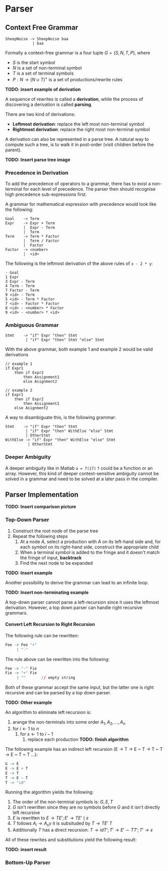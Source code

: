 # Parser

## Context Free Grammar

```
SheepNoise -> SheepNoise baa 
			| baa
```

Formally a context-free grammar is a four tuple $G = (S, N, T, P)$, where

* $S$ is the start symbol
* $N$ is a set of non-terminal symbol
* $T$ is a set of terminal symbols
* $P: N \to (N \cup T)^+$ is a set of productions/rewrite rules

**TODO: insert example of derivation**

A sequence of rewrites is called a **derivation**, while the process of discovering a derivation is called **parsing**.

There are two kind of derivations:

* **Leftmost derivation**: replace the left most non-terminal symbol
* **Rightmost derivation**: replace the right most non-terminal symbol

A derivation can also be represented in a parse tree. A natural way to compute such a tree, is to walk it in post-order (visit children before the parent).

**TODO: Insert parse tree image**

### Precedence in Derivation

To add the precedence of operators to a grammar, there has to exist a non-terminal for each level of precedence. The parser then should recognise high precedence sub-expressions first.

A grammar for mathematical expression with precedence would look like the following:

```
Goal	-> Term
Expr	-> Expr + Term
		|  Expr - Term
		|  Term
Term 	-> Term * Factor
		|  Term / Factor
		|  Factor
Factor 	-> <number>
		|  <id>
```

The following is the leftmost derivation of the above rules of `x - 2 * y`:
```
- Goal
1 Expr
3 Expr - Term
4 Term - Term
7 Factor - Term
9 <id> - Term
5 <id> - Term * Factor
7 <id> - Factor * Factor
8 <id> - <number> * Factor
9 <id> - <number> * <id>
```

### Ambiguous Grammar

```
Stmt	-> "if" Expr "then" Stmt
		 | "if" Expr "then" Stmt "else" Stmt
```

With the above grammar, both example 1 and example 2 would be valid derivations
```
// example 1
if Expr1
	then if Expr2
		then Assignment1
		else Asignment2

// example 2
if Expr1
	then if Expr2
		then Assignment1
    else Asignment2
```

A way to disambiguate this, is the following grammar:

```
Stmt	-> "if" Expr "then" Stmt
		 | "if" Expr "then" WithElse "else" Stmt
		 | OtherStmt
WithElse -> "if" Expr "then" WithElse "else" Stmt
		  | OtherStmt
```

### Deeper Ambiguity

A deeper ambiguity like in Matlab `a = f(17)` `f` could be a function or an array. However, this kind of deeper context-sensitive ambiguity cannot be solved in a grammar and need to be solved at a later pass in the compiler.  

## Parser Implementation

**TODO: Insert comparison picture**

### Top-Down Parser

1. Construct the root node of the parse tree
2. Repeat the following steps
   1. At a node $A$, select a production with $A$ on its left-hand side and, for each symbol on its right-hand side, construct the appropriate child
   2. When a terminal symbol is added to the fringe and it doesn't match the fringe of input, **backtrack**
   3. Find the next node to be expanded

**TODO: Insert example**

Another possibility to derive the grammar can lead to an infinite loop.

**TODO: Insert non-terminating example**

A top-down parser cannot parse a left-recursion since it uses the leftmost derivation. However, a top down parser can handle right recursive grammars.

#### Convert Left Recursion to Right Recursion

The following rule can be rewritten:

```R
Fee -> Fee "+"
	 | "-"
```

The rule above can be rewritten into the following:

```r
Fee -> "-" Fie
Fie -> "+" Fie
	 | "" 		// empty string
```

Both of these grammar accept the same input, but the latter one is right recursive and can be parsed by a top down parser.

**TODO: Other example**


An algorithm to eliminate left recursion is:

1. arange the non-terminals into some order $A_1, A_2, ..., A_n$
2. for $i \leftarrow 1$ to $n$
   1. for $s \leftarrow 1$ to $i - 1$
      1. replace each production **TODO: finish algorithm**


The following example has an indirect left recursion (E -> T -> E ~ T -> T ~ T -> E ~ T ~ T ...):

```R
G -> E
E -> E + T
E -> T
T -> E ~ T
T -> "id"
```

Running the algorithm yields the following:

1. The order of the non-terminal symbols is: $G, E, T$
2. $G$ isn't rewritten since they are no symbols before $G$ and it isn't directly left recursive
3. $E$ is rewritten to $E \to T E'; E' \to T E' \mid \varepsilon$  
4. $T$ follows $A_i \to A_s\gamma$ it is subsituded by $T \to T E' ~T$
5. Additionally $T$ has a direct recursion: $T \to id T'; T' \to E' \sim T T'; T' \to \varepsilon$

All of these rewrites and substitutions yield the following result:

**TODO: insert result**

### Bottom-Up Parser
